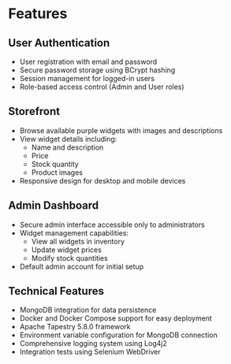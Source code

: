 # Features

## User Authentication

- User registration with email and password
- Secure password storage using BCrypt hashing
- Session management for logged-in users
- Role-based access control (Admin and User roles)

## Storefront

- Browse available purple widgets with images and descriptions
- View widget details including:
  - Name and description
  - Price
  - Stock quantity
  - Product images
- Responsive design for desktop and mobile devices

## Admin Dashboard

- Secure admin interface accessible only to administrators
- Widget management capabilities:
  - View all widgets in inventory
  - Update widget prices
  - Modify stock quantities
- Default admin account for initial setup

## Technical Features

- MongoDB integration for data persistence
- Docker and Docker Compose support for easy deployment
- Apache Tapestry 5.8.0 framework
- Environment variable configuration for MongoDB connection
- Comprehensive logging system using Log4j2
- Integration tests using Selenium WebDriver